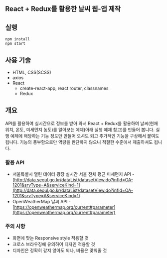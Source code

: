 ## React + Redux를 활용한 날씨 웹-앱 제작

## 실행

```
npm install
npm start
```

## 사용 기술

- HTML, CSS(SCSS)
- axios
- React
  - create-react-app, react router, classnames
  - Redux

## 개요

API를 활용하여 실시간으로 정보를 받아 와서 React + Redux를 활용하여 날씨(현재 위치, 온도, 미세먼지 농도)를 알아보는 예제(아래 실행 예제 참고)를 만들어 봅니다. 실행 예제에 해당하는 기능 정도만 만들어 오셔도 되고 추가적인 기능을 구상해서 붙여도 됩니다. 기능의 풍부함으로만 역량을 판단하지 않으니 적절한 수준에서 제출하셔도 됩니다.

### 활용 API

- 서울특별시 열린 데이터 광장 실시간 서울 전체 평균 미세먼지 API - [http://data.seoul.go.kr/dataList/datasetView.do?infId=OA-1201&srvType=A&serviceKind=1](http://data.seoul.go.kr/dataList/datasetView.do?infId=OA-1201&srvType=A&serviceKind=1)
- OpenWeatherMap 날씨 API - [https://openweathermap.org/current#parameter](https://openweathermap.org/current#parameter)

### 주의 사항

- 화면에 맞는 Responsive style 적용할 것
- 크로스 브라우징에 유의하여 디자인 적용할 것
- 디자인은 정확히 같지 않아도 되나, 비율은 맞춰줄 것
